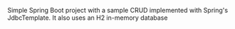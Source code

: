 Simple Spring Boot project with a sample CRUD implemented with Spring's JdbcTemplate. It also uses an H2 in-memory database

